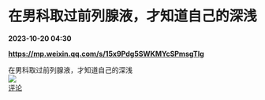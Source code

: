 # 在男科取过前列腺液，才知道自己的深浅

**2023-10-20 04:30**

**https://mp.weixin.qq.com/s/15x9Pdg5SWKMYcSPmsgTlg**

在男科取过前列腺液，才知道自己的深浅  
![](https://img3.chouti.com/CHOUTI_231020_39E70CF13AA64AD38EB166DF88F0C5A0.jpg)  
[评论](https://m.chouti.com/link/40347604)